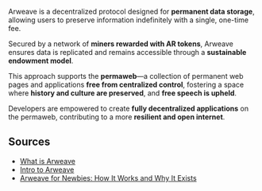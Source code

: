 Arweave is a decentralized protocol designed for **permanent data storage**, allowing users to preserve information indefinitely with a single, one-time fee. 

Secured by a network of **miners rewarded with AR tokens**, Arweave ensures data is replicated and remains accessible through a **sustainable endowment model**. 

This approach supports the **permaweb**—a collection of permanent web pages and applications **free from centralized control**, fostering a space where **history and culture are preserved**, and **free speech is upheld**. 

Developers are empowered to create **fully decentralized applications** on the permaweb, contributing to a more **resilient and open internet**.

## **Sources**
- [What is Arweave](https://arweave.org/)
- [Intro to Arweave](https://arweavehub.com/primer)
- [Arweave for Newbies: How It Works and Why It Exists](https://x.com/onlyarweave/status/1805983704549929286)
